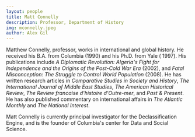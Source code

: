 ```yaml
---
layout: people
title: Matt Connelly
description: Professor, Department of History
img: mconnelly.jpeg
author: Alex Gil
---
```


Matthew Connelly, professor, works in international and global history. He received his B.A. from Columbia (1990) and his Ph.D. from Yale ( 1997). His publications include <em>A Diplomatic Revolution: Algeria's Fight for Independence and the Origins of the Post-Cold War Era</em> (2002), and <em>Fatal Misconception: The Struggle to Control World Population </em>(2008). He has written research articles in<em> Comparative Studies in Society and History</em>, <em>The International Journal of Middle East Studies</em>, <em>The American Historical Review</em>, <em>The Review francaise d'histoire d'Outre-mer</em>, and<em> Past &amp; Present</em>. He has also published commentary on international affairs in <em>The Atlantic Monthly </em>and <em>The National Interest</em>.

Matt Connelly is currently principal investigator for the Declassification Engine, and is the founder of Columbia's center for Data and Social Science.